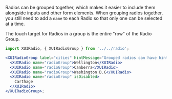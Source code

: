 Radios can be grouped together, which makes it easier to include them alongside inputs and other form elements.
When grouping radios together, you still need to add a `name` to each Radio so that only one can be selected at a time.

The touch target for Radios in a group is the entire "row" of the Radio Group.

```jsx harmony
import XUIRadio, { XUIRadioGroup } from '../../radio';

<XUIRadioGroup label="cities" hintMessage="Grouped radios can have hints and validation messages">
  <XUIRadio name="radioGroup">Wellington</XUIRadio>
  <XUIRadio name="radioGroup">Canberra</XUIRadio>
  <XUIRadio name="radioGroup">Washington D.C</XUIRadio>
  <XUIRadio name="radioGroup" isDisabled>
    Carthage
  </XUIRadio>
</XUIRadioGroup>;
```
